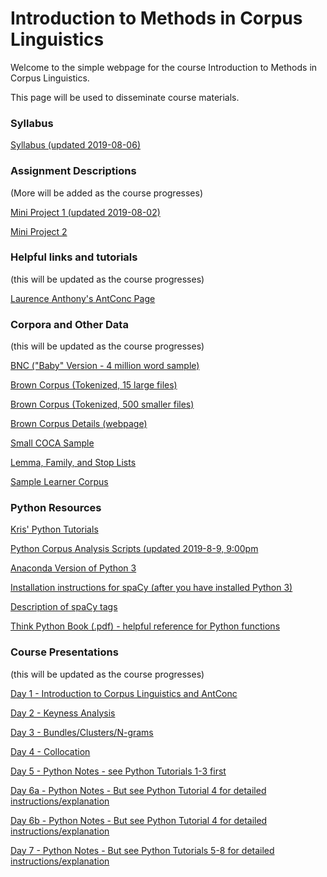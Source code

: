# Introduction to Methods in Corpus Linguistics

Welcome to the simple webpage for the course Introduction to Methods in Corpus Linguistics.

This page will be used to disseminate course materials.

### Syllabus
[Syllabus (updated 2019-08-06)](https://github.com/kristopherkyle/Corpus-Methods-Intro/blob/master/Course-Materials/_Introduction%20to%20Methods%20in%20Corpus%20Linguistics_2019_08_06.docx?raw=true)

### Assignment Descriptions 
(More will be added as the course progresses)

[Mini Project 1 (updated 2019-08-02)](https://github.com/kristopherkyle/Corpus-Methods-Intro/blob/master/Course-Materials/Mini%20Project%201_2019_08_02.docx?raw=true)

[Mini Project 2](https://github.com/kristopherkyle/Corpus-Methods-Intro/blob/master/Course-Materials/Mini%20Project%202.docx?raw=true)

### Helpful links and tutorials
(this will be updated as the course progresses)

[Laurence Anthony's AntConc Page](https://www.laurenceanthony.net/software/antconc/)

### Corpora and Other Data
(this will be updated as the course progresses)

<a href="http://ota.ox.ac.uk/desc/2553" target="_blank">BNC ("Baby" Version - 4 million word sample)</a>

[Brown Corpus (Tokenized, 15 large files)](https://github.com/kristopherkyle/Corpus-Methods-Intro/blob/master/Course-Materials/Brown_tokenized.zip?raw=true)

[Brown Corpus (Tokenized, 500 smaller files)](https://github.com/kristopherkyle/Corpus-Methods-Intro/blob/master/Course-Materials/brown_single.zip?raw=true)

<a href="https://www1.essex.ac.uk/linguistics/external/clmt/w3c/corpus_ling/content/corpora/list/private/brown/brown.html" target="_blank">Brown Corpus Details (webpage)</a>

[Small COCA Sample](https://github.com/kristopherkyle/Corpus-Methods-Intro/blob/master/Course-Materials/COCA_sample_text.zip?raw=true)

[Lemma, Family, and Stop Lists](https://github.com/kristopherkyle/Corpus-Methods-Intro/blob/master/Course-Materials/ant_conc_lists.zip?raw=true)

[Sample Learner Corpus](https://github.com/kristopherkyle/Corpus-Methods-Intro/blob/master/Course-Materials/small_sample.zip?raw=true)

### Python Resources

[Kris' Python Tutorials](py_index.md)

[Python Corpus Analysis Scripts (updated 2019-8-9, 9:00pm](https://github.com/kristopherkyle/Corpus-Methods-Intro/blob/master/Course-Materials/corpus_packages_updated.zip?raw=true)

<a href="https://www.anaconda.com/distribution/#download-section" target="_blank">Anaconda Version of Python 3</a>

<a href="https://spacy.io/usage" target="_blank">Installation instructions for spaCy (after you have installed Python 3)</a>

[Description of spaCy tags](https://github.com/kristopherkyle/Corpus-Methods-Intro/blob/master/Course-Materials/spaCy_tags.xlsx?raw=true)

[Think Python Book (.pdf) - helpful reference for Python functions](https://github.com/kristopherkyle/Corpus-Methods-Intro/blob/master/Course-Materials/thinkpython.pdf?raw=true)

### Course Presentations
(this will be updated as the course progresses)

[Day 1 - Introduction to Corpus Linguistics and AntConc](https://github.com/kristopherkyle/Corpus-Methods-Intro/blob/master/Course-Materials/Corpus_Methods_Day_1.pdf?raw=true)

[Day 2 - Keyness Analysis](https://github.com/kristopherkyle/Corpus-Methods-Intro/blob/master/Course-Materials/Corpus_Methods_Day_2.pdf?raw=true)

[Day 3 - Bundles/Clusters/N-grams](https://github.com/kristopherkyle/Corpus-Methods-Intro/blob/master/Course-Materials/Corpus_Methods_Day_3.pdf?raw=true)

[Day 4 - Collocation ](https://github.com/kristopherkyle/Corpus-Methods-Intro/blob/master/Course-Materials/Corpus_Methods_Day_4.pdf?raw=true)

[Day 5 - Python Notes - see Python Tutorials 1-3 first](https://github.com/kristopherkyle/Corpus-Methods-Intro/blob/master/Course-Materials/pyclass1_notes.py?raw=true)

[Day 6a - Python Notes - But see Python Tutorial 4 for detailed instructions/explanation](https://github.com/kristopherkyle/Corpus-Methods-Intro/blob/master/Course-Materials/pyclass2_notes.py?raw=true)

[Day 6b - Python Notes - But see Python Tutorial 4 for detailed instructions/explanation](https://github.com/kristopherkyle/Corpus-Methods-Intro/blob/master/Course-Materials/pyclass2.1_notes.py?raw=true)

[Day 7 - Python Notes - But see Python Tutorials 5-8 for detailed instructions/explanation](https://github.com/kristopherkyle/Corpus-Methods-Intro/blob/master/Course-Materials/pyclass3_notes.py?raw=true)

